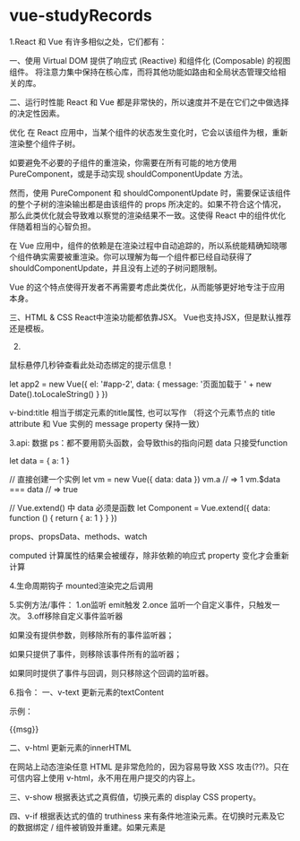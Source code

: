 # vue-studyRecords

1.React 和 Vue 有许多相似之处，它们都有：

一、使用 Virtual DOM
提供了响应式 (Reactive) 和组件化 (Composable) 的视图组件。
将注意力集中保持在核心库，而将其他功能如路由和全局状态管理交给相关的库。

二、运行时性能
React 和 Vue 都是非常快的，所以速度并不是在它们之中做选择的决定性因素。

优化
在 React 应用中，当某个组件的状态发生变化时，它会以该组件为根，重新渲染整个组件子树。

如要避免不必要的子组件的重渲染，你需要在所有可能的地方使用 PureComponent，或是手动实现 shouldComponentUpdate 方法。

然而，使用 PureComponent 和 shouldComponentUpdate 时，需要保证该组件的整个子树的渲染输出都是由该组件的 props 所决定的。如果不符合这个情况，那么此类优化就会导致难以察觉的渲染结果不一致。这使得 React 中的组件优化伴随着相当的心智负担。

在 Vue 应用中，组件的依赖是在渲染过程中自动追踪的，所以系统能精确知晓哪个组件确实需要被重渲染。你可以理解为每一个组件都已经自动获得了 shouldComponentUpdate，并且没有上述的子树问题限制。

Vue 的这个特点使得开发者不再需要考虑此类优化，从而能够更好地专注于应用本身。

三、HTML & CSS
React中渲染功能都依靠JSX。
Vue也支持JSX，但是默认推荐还是模板。

2.
<div id="app-2">
  <span v-bind:title="message">
    鼠标悬停几秒钟查看此处动态绑定的提示信息！
  </span>
</div>

let app2 = new Vue({
  el: '#app-2',
  data: {
    message: '页面加载于 ' + new Date().toLocaleString()
  }
})

v-bind:title 相当于绑定元素的title属性, 也可以写作<span :title="message">
（将这个元素节点的 title attribute 和 Vue 实例的 message property 保持一致）


3.api:
数据 ps：都不要用箭头函数，会导致this的指向问题
data
只接受function

let data = { a: 1 }

// 直接创建一个实例
let vm = new Vue({
  data: data
})
vm.a // => 1
vm.$data === data // => true

// Vue.extend() 中 data 必须是函数
let Component = Vue.extend({
  data: function () {
    return { a: 1 }
  }
})

props、propsData、methods、watch

computed 计算属性的结果会被缓存，除非依赖的响应式 property 变化才会重新计算

4.生命周期钩子 mounted渲染完之后调用

5.实例方法/事件：
1.on监听 emit触发
2.once 监听一个自定义事件，只触发一次。
3.off移除自定义事件监听器

  如果没有提供参数，则移除所有的事件监听器；

  如果只提供了事件，则移除该事件所有的监听器；

  如果同时提供了事件与回调，则只移除这个回调的监听器。

6.指令：
一、v-text 更新元素的textContent

示例：

<span v-text="msg"></span>
<!-- 和下面的一样 -->
<span>{{msg}}</span>

二、v-html 更新元素的innerHTML

在网站上动态渲染任意 HTML 是非常危险的，因为容易导致 XSS 攻击(??)。只在可信内容上使用 v-html，永不用在用户提交的内容上。

三、v-show 根据表达式之真假值，切换元素的 display CSS property。

四、v-if 根据表达式的值的 truthiness 来有条件地渲染元素。在切换时元素及它的数据绑定 / 组件被销毁并重建。如果元素是 <template>，将提出它的内容作为条件块。

五、v-else 限制：前一兄弟元素必须有 v-if 或 v-else-if。

六、v-for 基于源数据多次渲染元素或模板块。此指令之值，必须使用特定语法 alias in expression，为当前遍历的元素提供别名：

<div v-for="item in items">
  {{ item.text }}
</div>

七、v-on 可以绑定一些事件的监听

八、v-bind 动态地绑定一个或多个 attribute，或一个组件 prop 的表达式。

九、v-model 限制：

<input>
<select>
<textarea>
components

十、v-slot

十一、v-pre 跳过这个元素和它的子元素的编译过程。可以用来显示原始 Mustache 标签。跳过大量没有指令的节点会加快编译。

7.用 v-for 时加上 key 用来辨识虚拟DOM的节点 减少能耗。